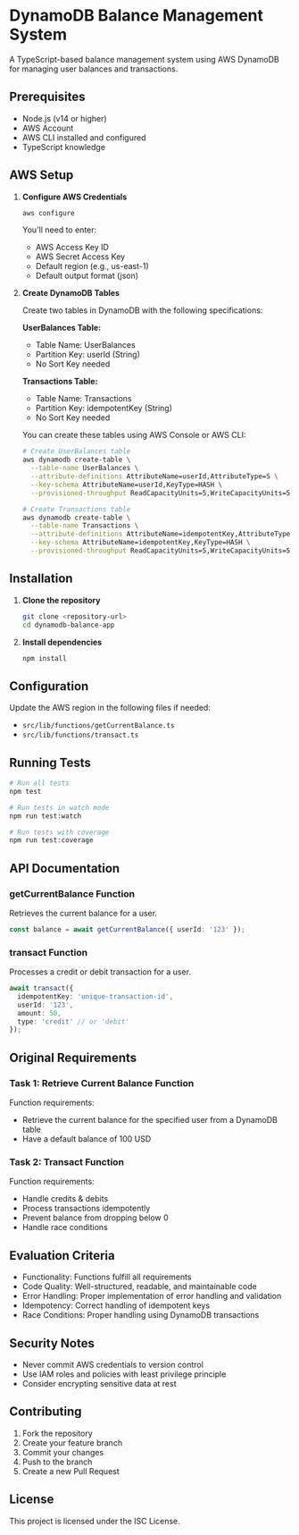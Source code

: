 # DynamoDB Balance Management System

A TypeScript-based balance management system using AWS DynamoDB for managing user balances and transactions.

## Prerequisites

- Node.js (v14 or higher)
- AWS Account
- AWS CLI installed and configured
- TypeScript knowledge

## AWS Setup

1. **Configure AWS Credentials**
   ```bash
   aws configure
   ```
   You'll need to enter:
   - AWS Access Key ID
   - AWS Secret Access Key
   - Default region (e.g., us-east-1)
   - Default output format (json)

2. **Create DynamoDB Tables**
   
   Create two tables in DynamoDB with the following specifications:

   **UserBalances Table:**
   - Table Name: UserBalances
   - Partition Key: userId (String)
   - No Sort Key needed

   **Transactions Table:**
   - Table Name: Transactions
   - Partition Key: idempotentKey (String)
   - No Sort Key needed

   You can create these tables using AWS Console or AWS CLI:
   ```bash
   # Create UserBalances table
   aws dynamodb create-table \
     --table-name UserBalances \
     --attribute-definitions AttributeName=userId,AttributeType=S \
     --key-schema AttributeName=userId,KeyType=HASH \
     --provisioned-throughput ReadCapacityUnits=5,WriteCapacityUnits=5

   # Create Transactions table
   aws dynamodb create-table \
     --table-name Transactions \
     --attribute-definitions AttributeName=idempotentKey,AttributeType=S \
     --key-schema AttributeName=idempotentKey,KeyType=HASH \
     --provisioned-throughput ReadCapacityUnits=5,WriteCapacityUnits=5
   ```

## Installation

1. **Clone the repository**
   ```bash
   git clone <repository-url>
   cd dynamodb-balance-app
   ```

2. **Install dependencies**
   ```bash
   npm install
   ```

## Configuration

Update the AWS region in the following files if needed:
- `src/lib/functions/getCurrentBalance.ts`
- `src/lib/functions/transact.ts`

## Running Tests

```bash
# Run all tests
npm test

# Run tests in watch mode
npm run test:watch

# Run tests with coverage
npm run test:coverage
```

## API Documentation

### getCurrentBalance Function

Retrieves the current balance for a user.

```typescript
const balance = await getCurrentBalance({ userId: '123' });
```

### transact Function

Processes a credit or debit transaction for a user.

```typescript
await transact({
  idempotentKey: 'unique-transaction-id',
  userId: '123',
  amount: 50,
  type: 'credit' // or 'debit'
});
```

## Original Requirements

### Task 1: Retrieve Current Balance Function

Function requirements:
- Retrieve the current balance for the specified user from a DynamoDB table
- Have a default balance of 100 USD

### Task 2: Transact Function

Function requirements:
- Handle credits & debits
- Process transactions idempotently
- Prevent balance from dropping below 0
- Handle race conditions

## Evaluation Criteria

- Functionality: Functions fulfill all requirements
- Code Quality: Well-structured, readable, and maintainable code
- Error Handling: Proper implementation of error handling and validation
- Idempotency: Correct handling of idempotent keys
- Race Conditions: Proper handling using DynamoDB transactions

## Security Notes

- Never commit AWS credentials to version control
- Use IAM roles and policies with least privilege principle
- Consider encrypting sensitive data at rest

## Contributing

1. Fork the repository
2. Create your feature branch
3. Commit your changes
4. Push to the branch
5. Create a new Pull Request

## License

This project is licensed under the ISC License.
